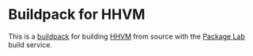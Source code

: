 # Buildpack for HHVM

This is a [buildpack][buildpack] for building [HHVM][hhvm]
from source with the [Package Lab][packagelab] build service.

[buildpack]: https://packagelab.com/docs/buildpacks
[packagelab]: https://packagelab.com/
[hhvm]: http://hhvm.com/
